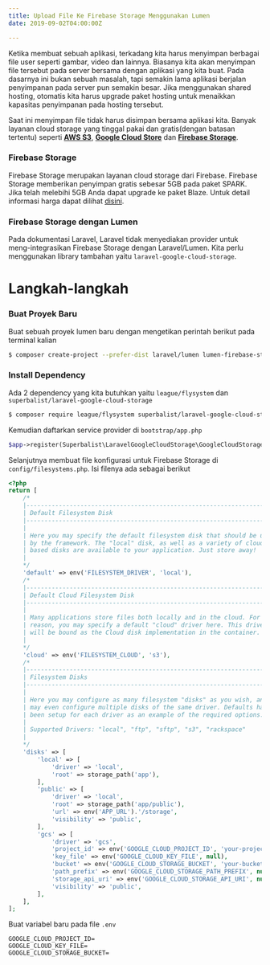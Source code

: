 ```yaml
---
title: Upload File Ke Firebase Storage Menggunakan Lumen
date: 2019-09-02T04:00:00Z

---
```

Ketika membuat sebuah aplikasi, terkadang kita harus menyimpan berbagai file user seperti gambar, video dan lainnya. Biasanya kita akan menyimpan file tersebut pada server bersama dengan aplikasi yang kita buat. Pada dasarnya ini bukan sebuah masalah, tapi semakin lama aplikasi berjalan penyimpanan pada server pun semakin besar. Jika menggunakan shared hosting, otomatis kita harus upgrade paket hosting untuk menaikkan kapasitas penyimpanan pada hosting tersebut.

Saat ini menyimpan file tidak harus disimpan bersama aplikasi kita. Banyak layanan cloud storage yang tinggal pakai dan gratis(dengan batasan tertentu) seperti [**AWS S3**](https://aws.amazon.com/s3/), [**Google Cloud Store**](https://cloud.google.com/storage/) dan [**Firebase Storage**](https://firebase.google.com/docs/storage).

### Firebase Storage

Firebase Storage merupakan layanan cloud storage dari Firebase. Firebase Storage memberikan penyimpan gratis sebesar 5GB pada paket SPARK. Jika telah melebihi 5GB Anda dapat upgrade ke paket Blaze. Untuk detail informasi harga dapat dilihat [disini](https://firebase.google.com/pricing).

### Firebase Storage dengan Lumen

Pada dokumentasi Laravel, Laravel tidak menyediakan provider untuk meng-integrasikan Firebase Storage dengan Laravel/Lumen. Kita perlu menggunakan library tambahan yaitu `laravel-google-cloud-storage`.

# Langkah-langkah

### Buat Proyek Baru

Buat sebuah proyek lumen baru dengan mengetikan perintah berikut pada terminal kalian

```bash
$ composer create-project --prefer-dist laravel/lumen lumen-firebase-storage
```

### Install Dependency

Ada 2 dependency yang kita butuhkan yaitu `league/flysystem` dan
`superbalist/laravel-google-cloud-storage`

```bash
$ composer require league/flysystem superbalist/laravel-google-cloud-storage
```

Kemudian daftarkan service provider di `bootstrap/app.php`

```php
$app->register(Superbalist\LaravelGoogleCloudStorage\GoogleCloudStorageServiceProvider::class);
```

Selanjutnya membuat file konfigurasi untuk Firebase Storage di `config/filesystems.php`. Isi filenya ada sebagai berikut

```php
<?php
return [
    /*
    |--------------------------------------------------------------------------
    | Default Filesystem Disk
    |--------------------------------------------------------------------------
    |
    | Here you may specify the default filesystem disk that should be used
    | by the framework. The "local" disk, as well as a variety of cloud
    | based disks are available to your application. Just store away!
    |
    */
    'default' => env('FILESYSTEM_DRIVER', 'local'),
    /*
    |--------------------------------------------------------------------------
    | Default Cloud Filesystem Disk
    |--------------------------------------------------------------------------
    |
    | Many applications store files both locally and in the cloud. For this
    | reason, you may specify a default "cloud" driver here. This driver
    | will be bound as the Cloud disk implementation in the container.
    |
    */
    'cloud' => env('FILESYSTEM_CLOUD', 's3'),
    /*
    |--------------------------------------------------------------------------
    | Filesystem Disks
    |--------------------------------------------------------------------------
    |
    | Here you may configure as many filesystem "disks" as you wish, and you
    | may even configure multiple disks of the same driver. Defaults have
    | been setup for each driver as an example of the required options.
    |
    | Supported Drivers: "local", "ftp", "sftp", "s3", "rackspace"
    |
    */
    'disks' => [
        'local' => [
            'driver' => 'local',
            'root' => storage_path('app'),
        ],
        'public' => [
            'driver' => 'local',
            'root' => storage_path('app/public'),
            'url' => env('APP_URL').'/storage',
            'visibility' => 'public',
        ],
        'gcs' => [
            'driver' => 'gcs',
            'project_id' => env('GOOGLE_CLOUD_PROJECT_ID', 'your-project-id'),
            'key_file' => env('GOOGLE_CLOUD_KEY_FILE', null),
            'bucket' => env('GOOGLE_CLOUD_STORAGE_BUCKET', 'your-bucket'),
            'path_prefix' => env('GOOGLE_CLOUD_STORAGE_PATH_PREFIX', null),
            'storage_api_uri' => env('GOOGLE_CLOUD_STORAGE_API_URI', null),
            'visibility' => 'public',
        ],
    ],
];
```

Buat variabel baru pada file `.env`

```
GOOGLE_CLOUD_PROJECT_ID=
GOOGLE_CLOUD_KEY_FILE=
GOOGLE_CLOUD_STORAGE_BUCKET=
```

